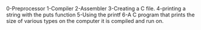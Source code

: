 0-Preprocessor
1-Compiler
2-Assembler
3-Creating a C file.
4-printing a string with the puts function
5-Using the printf
6-A  C program that prints the size of various types on the computer it is compiled and run on.
